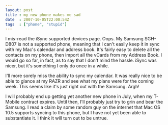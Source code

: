 ```yaml
---
layout: post
title : my new phone makes me sad
date  : 2007-10-05T22:00:54Z
tags  : ["phone", "stupid"]
---
```

I mis-read the iSync supported devices page.  Oops.  My Samsung SGH-D807 is not a supported phone, meaning that I can't easily keep it in sync with my Mac's calendar and address book.  It's fairly easy to delete all the contacts on my phone, then import all the vCards from my Address Book.  I would go so far, in fact, as to say that I don't mind the hassle.  iSync was nicer, but it's something I only do once in a while.

I'll more sorely miss the ability to sync my calendar.  It was really nice to be able to glance at my RAZR and see what my plans were for the coming week. This seems like it's just right out with the Samsung.  Argh!

I will probably end up getting yet another new phone in July, when my T-Mobile contract expires.  Until then, I'll probably just try to grin and bear the Samsung.  I read a claim by some random guy on the internet that Mac OS 10.5 supports syncing to this phone, but I have not yet been able to substantiate it.  I think it will turn out to be untrue. 
